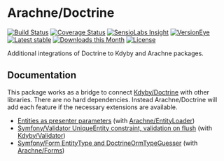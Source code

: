 Arachne/Doctrine
====

[![Build Status](https://img.shields.io/travis/Arachne/Doctrine/master.svg?style=flat-square)](https://travis-ci.org/Arachne/Doctrine/branches)
[![Coverage Status](https://img.shields.io/coveralls/Arachne/Doctrine/master.svg?style=flat-square)](https://coveralls.io/github/Arachne/Doctrine?branch=master)
[![SensioLabs Insight](https://img.shields.io/sensiolabs/i/0be9dca9-8412-481b-b86d-90bb6f07a7b0.svg?style=flat-square)](https://insight.sensiolabs.com/projects/0be9dca9-8412-481b-b86d-90bb6f07a7b0)
[![VersionEye](https://img.shields.io/versioneye/d/php/arachne:doctrine.svg?style=flat-square)](https://www.versioneye.com/php/arachne:doctrine)
[![Latest stable](https://img.shields.io/packagist/v/arachne/doctrine.svg?style=flat-square)](https://packagist.org/packages/arachne/doctrine)
[![Downloads this Month](https://img.shields.io/packagist/dm/arachne/doctrine.svg?style=flat-square)](https://packagist.org/packages/arachne/doctrine)
[![License](https://img.shields.io/badge/license-MIT-blue.svg?style=flat-square)](https://github.com/Arachne/Doctrine/blob/master/license.md)

Additional integrations of Doctrine to Kdyby and Arachne packages.

Documentation
----

This package works as a bridge to connect [Kdyby/Doctrine](https://github.com/Kdyby/Doctrine) with other libraries. There are no hard dependencies. Instead Arachne/Doctrine will add each feature if the necessary extensions are available.

- [Entities as presenter parameters](docs/entity-loader.md) (with [Arachne/EntityLoader](https://github.com/Arachne/EntityLoader))
- [Symfony/Validator UniqueEntity constraint, validation on flush](docs/validator.md) (with [Kdyby/Validator](https://github.com/Kdyby/Validator))
- [Symfony/Form EntityType and DoctrineOrmTypeGuesser](docs/forms.md) (with [Arachne/Forms](https://github.com/Arachne/Forms))
